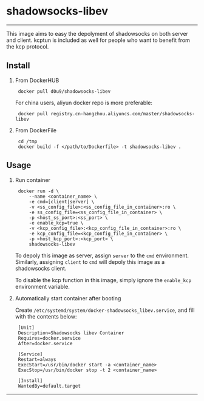 # shadowsocks-libev

---

This image aims to easy the depolyment of shadowsocks on both server and client.
kcptun is included as well for people who want to benefit from the kcp protocol.

## Install

1. From DockerHUB

        docker pull d0u9/shadowsocks-libev

    For china users, aliyun docker repo is more preferable:

        docker pull registry.cn-hangzhou.aliyuncs.com/master/shadowsocks-libev


2. From DockerFile

        cd /tmp
        docker build -f </path/to/Dockerfile> -t shadowsocks-libev .

## Usage

1. Run container

        docker run -d \
            --name <container_name> \
            -e cmd=[client|server] \
            -v <ss_config_file>:<ss_config_file_in_container>:ro \
            -e ss_config_file=<ss_config_file_in_container> \
            -p <host_ss_port>:<ss_port> \
            -e enable_kcp=true \
            -v <kcp_config_file>:<kcp_config_file_in_container>:ro \
            -e kcp_config_file=<kcp_config_file_in_container> \
            -p <host_kcp_port>:<kcp_port> \
            shadowsocks-libev

    To depoly this image as server, assign `server` to the `cmd` environment.
    Similarly, assigning `client` to `cmd` will depoly this image as a shadowsocks
    client.

    To disable the kcp function in this image, simply ignore the `enable_kcp`
    environment variable.

2. Automatically start container after booting

    Create `/etc/systemd/system/docker-shadowsocks_libev.service`, and fill
    with the contents below:

        [Unit]
        Description=Shadowsocks libev Container
        Requires=docker.service
        After=docker.service

        [Service]
        Restart=always
        ExecStart=/usr/bin/docker start -a <container_name>
        ExecStop=/usr/bin/docker stop -t 2 <container_name>

        [Install]
        WantedBy=default.target

---


